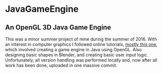 # JavaGameEngine
## An OpenGL 3D Java Game Engine


This was a minor summer project of mine during the summer of 2016.
With an interest in computer graphics I followed online tutorials, [mostly this one](https://www.youtube.com/watch?v=VS8wlS9hF8E), which involved creating a game engine in Java using OpenGL. Also designing basic shapes in Blender, and creating basic user input logic.
Unfortunately, all version handling was performed locally and, now after all work has been done, uploaded in one massive commit.
